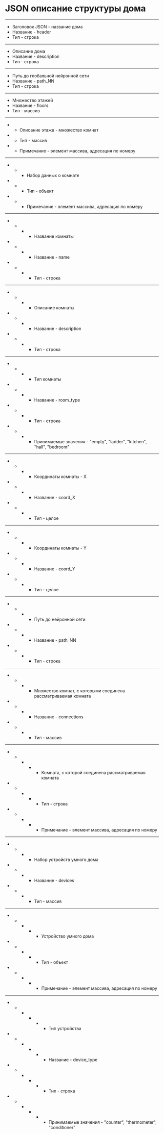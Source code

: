 # JSON описание структуры дома

* * *
* Заголовок JSON - название дома 
* Название - header
* Тип - строка
* * *
* Описание дома
* Название - description
* Тип - строка
* * *
* Путь до глобальной нейронной сети
* Название - path_NN
* Тип - строка
* * *
* Множество этажей
* Название - floors
* Тип - массив
* * *
* * Описание этажа - множество комнат
* * Тип - массив
* * Примечание - элемент массива, адресация по номеру
* * *
* * * Набор данных о комнате
* * * Тип - объект
* * * Примечание - элемент массива, адресация по номеру
* * *
* * * * Название комнаты
* * * * Название - name
* * * * Тип - строка
* * *
* * * * Описание комнаты
* * * * Название - description
* * * * Тип - строка
* * *
* * * * Тип комнаты
* * * * Название - room_type
* * * * Тип - строка
* * * * Принимаемые значения - "empty", "ladder", "kitchen", "hall", "bedroom"
* * *
* * * * Координаты комнаты - X
* * * * Название - coord_X
* * * * Тип - целое
* * *
* * * * Координаты комнаты - Y
* * * * Название - coord_Y
* * * * Тип - целое
* * *
* * * * Путь до нейронной сети
* * * * Название - path_NN
* * * * Тип - строка
* * *
* * * * Множество комнат, с которыми соединена рассматриваемая комната
* * * * Название - connections
* * * * Тип - массив
* * * 
* * * * * Комната, с которой соединена рассматриваемая комната
* * * * * Тип - строка
* * * * * Примечание - элемент массива, адресация по номеру
* * *
* * * * Набор устройств умного дома
* * * * Название - devices
* * * * Тип - массив
* * * 
* * * * * Устройство умного дома
* * * * * Тип - объект
* * * * * Примечание - элемент массива, адресация по номеру
* * *
* * * * * * Тип устройства
* * * * * * Название - device_type
* * * * * * Тип - строка
* * * * * * Принимаемые значения - "counter", "thermometer", "conditioner"